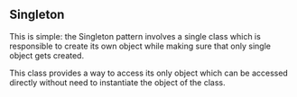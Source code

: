 ## Singleton
This is simple: the Singleton pattern involves a single class which is responsible to create its own object while making sure that only single object gets created.

This class provides a way to access its only object which can be accessed directly without need to instantiate the object of the class.
